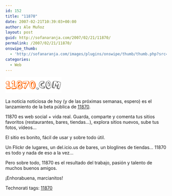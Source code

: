 ```yaml
---
id: 152
title: "11870"
date: 2007-02-21T10:39:03+00:00
author: Ale Muñoz
layout: post
guid: http://sofanaranja.com/2007/02/21/11870/
permalink: /2007/02/21/11870/
onswipe_thumb:
  - 'http://sofanaranja.com/images/plugins/onswipe/thumb/thumb.php?src=/images/2007/02/11870.png&amp;w=600&amp;h=800&amp;zc=1&amp;q=75&amp;f=0'
categories:
  - Web
---
```

[![11870](/images/2007/02/11870.png)](http://11870.com)

La noticia noticiosa de hoy (y de las próximas semanas, espero) es el lanzamiento de la beta pública de [11870](http://www.11870.com/).

11870 es web social + vida real. Guarda, comparte y comenta tus sitios favoritos (restaurantes, bares, tiendas...), explora sitios nuevos, sube tus fotos, vídeos...

El sitio es bonito, fácil de usar y sobre todo útil.

Un Flickr de lugares, un del.icio.us de bares, un bloglines de tiendas... 11870 es todo y nada de eso a la vez...

Pero sobre todo, 11870 es el resultado del trabajo, pasión y talento de muchos buenos amigos.

¡Enhorabuena, marcianitos!

<div class="techtag"><span>Technorati tags:</span> <a href="http://technorati.com/tag/11870" rel="tag">11870</a></div>